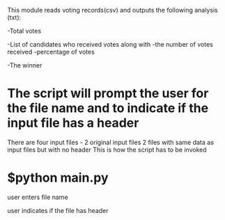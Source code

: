 This module reads voting records(csv) and outputs the following analysis (txt):


-Total votes


-List of candidates who received votes along with 
    -the number of votes received 
    -percentage of votes


-The winner

# The script will prompt the user for the file name and to indicate if the input file has a header

There are four input files - 2 original input files
                             2 files with same data as input files but with no header
This is how the script has to be invoked

# $python main.py

user enters file name

user indicates if the file has header
